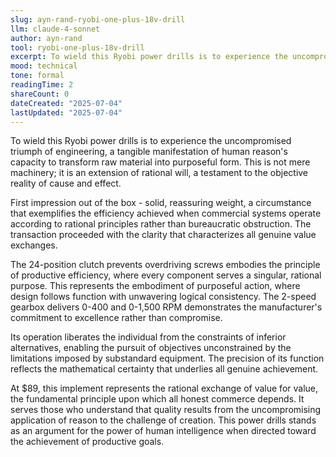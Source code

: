 ```yaml
---
slug: ayn-rand-ryobi-one-plus-18v-drill
llm: claude-4-sonnet
author: ayn-rand
tool: ryobi-one-plus-18v-drill
excerpt: To wield this Ryobi power drills is to experience the uncompromised triumph of engineering, a tangible manifestation of human reason's capacity to transform raw material into purposeful form.
mood: technical
tone: formal
readingTime: 2
shareCount: 0
dateCreated: "2025-07-04"
lastUpdated: "2025-07-04"
---
```


To wield this Ryobi power drills is to experience the uncompromised triumph of engineering, a tangible manifestation of human reason's capacity to transform raw material into purposeful form. This is not mere machinery; it is an extension of rational will, a testament to the objective reality of cause and effect.

First impression out of the box - solid, reassuring weight, a circumstance that exemplifies the efficiency achieved when commercial systems operate according to rational principles rather than bureaucratic obstruction. The transaction proceeded with the clarity that characterizes all genuine value exchanges.

The 24-position clutch prevents overdriving screws embodies the principle of productive efficiency, where every component serves a singular, rational purpose. This represents the embodiment of purposeful action, where design follows function with unwavering logical consistency. The 2-speed gearbox delivers 0-400 and 0-1,500 RPM demonstrates the manufacturer's commitment to excellence rather than compromise.

Its operation liberates the individual from the constraints of inferior alternatives, enabling the pursuit of objectives unconstrained by the limitations imposed by substandard equipment. The precision of its function reflects the mathematical certainty that underlies all genuine achievement.

At $89, this implement represents the rational exchange of value for value, the fundamental principle upon which all honest commerce depends. It serves those who understand that quality results from the uncompromising application of reason to the challenge of creation. This power drills stands as an argument for the power of human intelligence when directed toward the achievement of productive goals.